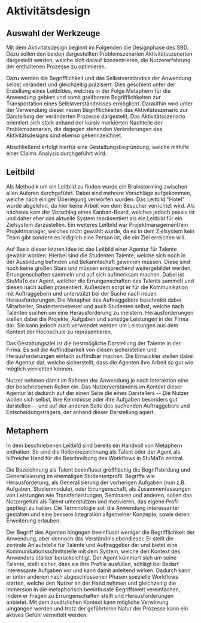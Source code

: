 # Aktivitätsdesign

## Auswahl der Werkzeuge

Mit dem Aktivitätsdesign beginnt im Folgenden die Designphase des SBD. Dazu sollen den beiden dargestellten Problemszenarien Aktivitätsszenarien dargestellt werden, welche sich darauf konzentrieren, die Nutzererfahrung der enthaltenen Prozesse zu optimieren.

Dazu werden die Begrifflichkeit und das Selbstverständnis der Anwendung selbst verändert und gleichzeitig präzisiert. Dies geschieht unter der Erstellung eines Leitbildes, welches in der Folge Metaphern für die Anwendung gebiert und somit greifbarere Begrifflichkeiten zur Transportation eines Selbstverständnisses ermöglicht. Daraufhin wird unter der Verwendung dieser neuen Begrifflichkeiten das Aktivitätsszenario zur Darstellung der veränderten Prozesse dargestellt. Das Aktivitätsszenario orientiert sich stark anhand der kursiv markierten Nachteile der Problemszenarien, die dagegen stehenden Veränderungen des Aktivitätsdesigns sind ebenso gekennzeichnet.

Abschließend erfolgt hierfür eine Gestaltungsbegründung, welche mithilfe einer Claims Analysis durchgeführt wird.  



## Leitbild

Als Methodik um ein Leitbild zu finden wurde ein Brainstorming zwischen allen Autoren durchgeführt. Dabei sind mehrere Vorschläge aufgekommen, welche nach einiger Überlegung verworfen wurden. Das Leitbild "Hotel" wurde abgelehnt, da hier keine Arbeit von dem Besucher verrichtet wird. Als nächstes kam der Vorschlag eines Kanban-Board, welches jedoch passiv ist und daher eher das aktuelle System repräsentiert als ein Leitbild für ein Zielsystem darzustellen. Ein weiteres Leitbild war Projektmanagement/ein Projektmanager, welches nicht gewählt wurde, da es in dem Zielsystem kein Team gibt sondern es lediglich eine Person ist, die ein Ziel erreichen will.

Auf Basis dieser letzten Idee ist das Leitbild einer Agentur für Talente gewählt worden. Hierbei sind die Studenten Talente, welche sich noch in der Ausbildung befinden und Bekanntschaft gewinnen müssen. Diese sind noch keine großen Stars und müssen entsprechend weitergebildet werden, Errungenschaften sammeln und auf sich aufmerksam machen. Dabei ist StuMaTo der Agent, welcher die Errungenschaften des Talents sammelt und diesen nach außen präsentiert. Außerdem sorgt er für die Kommunikation mit Auftraggebern und unterstützt bei der Suche nach neuen Herausforderungen. Die Metapher des Auftraggebers beschreibt dabei Mitarbeiter, Studentenbetreuer und auch Studenten selbst, welche nach Talenten suchen um eine Herausforderung zu meistern. Herausforderungen stellen dabei die Projekte, Aufgaben und sonstige Leistungen in der Firma dar. Sie kann jedoch auch verwendet werden um Leistungen aus dem Kontext der Hochschule zu repräsentieren. 

Das Gestaltungsziel ist die bestmögliche Darstellung der Talente in der Firma. Es soll die Auffindbarkeit von diesen sicherstellen und Herausforderungen einfach auffindbar machen. Die Entwickler stellen dabei die Agentur dar, welche sicherstellt, dass die Agenten ihre Arbeit so gut wie möglich verrichten können. 

Nutzer nehmen damit im Rahmen der Anwendung je nach Interaktion eine der beschriebenen Rollen ein. Das Nutzerverständnis im Kontext dieser Agentur ist dadurch auf der einen Seite die eines Darstellers -- Die Nutzer wollen sich selbst, ihre Kenntnisse oder ihre Aufgaben besonders gut darstellen -- und auf der anderen Seite des suchenden Auftraggebers und Entscheidungsträgers, der anhand dieser Darstellung agiert.



## Metaphern

In dem beschriebenen Leitbild sind bereits ein Handvoll von Metaphern enthalten. So sind die Rollenbezeichnung als Talent oder der Agent als hilfreiche Hand für die Beschreibung des Workflows in StuMaTo zentral. 

Die Bezeichnung als Talent beeinflusst großflächig die Begriffsbildung und Generalisierung im ehemaligen Studentenprofil. Begriffe wie Herausforderung, als Generalisierung der vorherigen Aufgaben (nun z.B. Aufgaben, Studienmodule), oder Errungenschaft, als Zusammenfassungen von Leistungen wie Transferleistungen, Seminaren und anderen, sollen das Nutzergefühl als Talent unterstützen und motivieren, das eigene Profil gepflegt zu halten. Die Terminologie soll die Anwendung interessanter gestalten und eine bessere Integration allgemeiner Konzepte, sowie deren Erweiterung erlauben.

Der Begriff des Agenten hingegen beeinflusst weniger die Begrifflichkeit der Anwendung, aber dennoch das Verständnis ebendieser. Er stellt die zentrale Anlaufstelle für Talente und Auftraggeber dar und bietet eine Kommunikationsschnittstelle mit dem System, welche den Kontext des Anwenders stärker berücksichtigt. Der Agent kümmert sich um seine Talente, stellt sicher, dass sie ihre Profile ausfüllen, schlägt bei Bedarf interessante Aufgaben vor und kann damit anleitend wirken. Dadurch kann er unter anderem nach abgeschlossenen Phasen spezielle Workflows starten, welche den Nutzer an der Hand nehmen und gleichzeitig die Immersion in die metaphorisch beeinflusste Begriffswelt vereinfachen, indem er Fragen zu Errungenschaften stellt und Herausforderungen anbietet. Mit dem zusätzlichen Kontext kann mögliche Verwirrung umgangen werden und trotz der geführteren Natur der Prozesse kann ein aktives Gefühl vermittelt werden.

<!-- TODO evtl. Berufungen -->

<!-- evtl. Integration von Datenquellen? Jira, git, cis, inhalte theorie?-->
